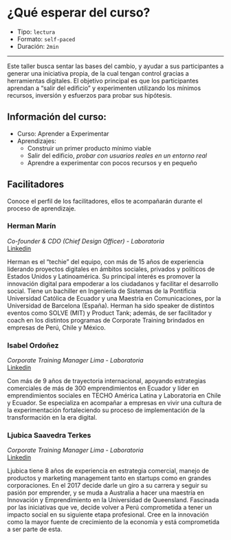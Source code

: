 # ¿Qué esperar del curso?

* Tipo: `lectura`
* Formato: `self-paced`
* Duración: `2min`

***

Este taller busca sentar las bases del cambio, y ayudar a sus participantes a
generar una iniciativa propia, de la cual tengan control gracias a herramientas
digitales. El objetivo principal es que los participantes aprendan a “salir del
edificio” y experimenten utilizando los mínimos recursos, inversión y esfuerzos
para probar sus hipótesis.

## Información del curso:

* Curso: Aprender a Experimentar
* Aprendizajes:
  - Construir un primer producto mínimo viable
  - Salir del edificio, _probar con usuarios reales en un entorno real_
  - Aprendre a experimentar con pocos recursos y en pequeño

## Facilitadores

Conoce el perfil de los facilitadores, ellos te acompañarán durante el proceso de aprendizaje.

### Herman Marín

*Co-founder & CDO (Chief Design Officer) - Laboratoria* <br/>
[Linkedin](https://pe.linkedin.com/in/herman-marin)

Herman es el “techie” del equipo, con más de 15 años de experiencia liderando
proyectos digitales en ámbitos sociales, privados y políticos de Estados Unidos
y Latinoamérica. Su principal interés es promover la innovación digital para
empoderar a los ciudadanos y facilitar el desarrollo social. Tiene un bachiller
en Ingeniería de Sistemas de la Pontificia Universidad Católica de Ecuador y una
Maestría en Comunicaciones, por la Universidad de Barcelona (España). Herman ha
sido speaker de distintos eventos como SOLVE (MIT) y Product Tank; además, de ser
facilitador y coach en los distintos programas de Corporate Training brindados en
empresas de Perú, Chile y México.


### Isabel Ordoñez

*Corporate Training Manager Lima - Laboratoria* <br/>
[Linkedin](https://www.linkedin.com/in/isabelord%C3%B3%C3%B1ezgarc%C3%A9s/)

Con más de 9 años de trayectoria internacional, apoyando estrategias comerciales
de más de 300 emprendimientos en Ecuador y líder en emprendimientos sociales en
TECHO América Latina y Laboratoria en Chile y Ecuador. Se especializa en
acompañar a empresas en vivir una cultura de la experimentación fortaleciendo
su proceso de implementación de la transformación en la era digital.

### Ljubica Saavedra Terkes
*Corporate Training Manager Lima - Laboratoria* <br/>
[Linkedin](https://www.linkedin.com/in/ljubicast/)

Ljubica tiene 8 años de experiencia en estrategia comercial, manejo de productos
y marketing management tanto en startups como en grandes corporaciones. En el
2017 decide darle un giro a su carrera y seguir su pasión por emprender, y se
muda a Australia a hacer una maestría en Innovación y Emprendimiento en la
Universidad de Queensland. Fascinada por las iniciativas que ve, decide volver a
Perú comprometida a tener un impacto social en su siguiente etapa profesional.
Cree en la innovación como la mayor fuente de crecimiento de la economía y está
comprometida a ser parte de esta.
